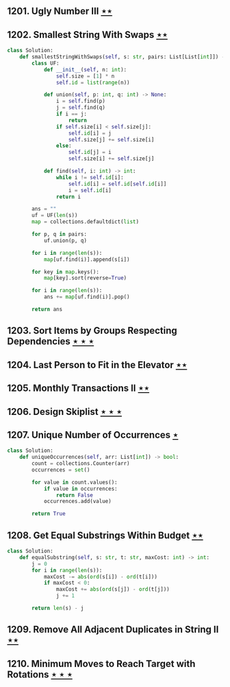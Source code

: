 ## 1201. Ugly Number III [$\star\star$](https://leetcode.com/problems/ugly-number-iii)

## 1202. Smallest String With Swaps [$\star\star$](https://leetcode.com/problems/smallest-string-with-swaps)

```python
class Solution:
    def smallestStringWithSwaps(self, s: str, pairs: List[List[int]]) -> str:
        class UF:
            def __init__(self, n: int):
                self.size = [1] * n
                self.id = list(range(n))

            def union(self, p: int, q: int) -> None:
                i = self.find(p)
                j = self.find(q)
                if i == j:
                    return
                if self.size[i] < self.size[j]:
                    self.id[i] = j
                    self.size[j] += self.size[i]
                else:
                    self.id[j] = i
                    self.size[i] += self.size[j]

            def find(self, i: int) -> int:
                while i != self.id[i]:
                    self.id[i] = self.id[self.id[i]]
                    i = self.id[i]
                return i

        ans = ""
        uf = UF(len(s))
        map = collections.defaultdict(list)

        for p, q in pairs:
            uf.union(p, q)

        for i in range(len(s)):
            map[uf.find(i)].append(s[i])

        for key in map.keys():
            map[key].sort(reverse=True)

        for i in range(len(s)):
            ans += map[uf.find(i)].pop()

        return ans
```

## 1203. Sort Items by Groups Respecting Dependencies [$\star\star\star$](https://leetcode.com/problems/sort-items-by-groups-respecting-dependencies)

## 1204. Last Person to Fit in the Elevator [$\star\star$](https://leetcode.com/problems/last-person-to-fit-in-the-elevator)

## 1205. Monthly Transactions II [$\star\star$](https://leetcode.com/problems/monthly-transactions-ii)

## 1206. Design Skiplist [$\star\star\star$](https://leetcode.com/problems/design-skiplist)

## 1207. Unique Number of Occurrences [$\star$](https://leetcode.com/problems/unique-number-of-occurrences)

```python
class Solution:
    def uniqueOccurrences(self, arr: List[int]) -> bool:
        count = collections.Counter(arr)
        occurrences = set()

        for value in count.values():
            if value in occurrences:
                return False
            occurrences.add(value)

        return True
```

## 1208. Get Equal Substrings Within Budget [$\star\star$](https://leetcode.com/problems/get-equal-substrings-within-budget)

```python
class Solution:
    def equalSubstring(self, s: str, t: str, maxCost: int) -> int:
        j = 0
        for i in range(len(s)):
            maxCost -= abs(ord(s[i]) - ord(t[i]))
            if maxCost < 0:
                maxCost += abs(ord(s[j]) - ord(t[j]))
                j += 1

        return len(s) - j
```

## 1209. Remove All Adjacent Duplicates in String II [$\star\star$](https://leetcode.com/problems/remove-all-adjacent-duplicates-in-string-ii)

## 1210. Minimum Moves to Reach Target with Rotations [$\star\star\star$](https://leetcode.com/problems/minimum-moves-to-reach-target-with-rotations)
